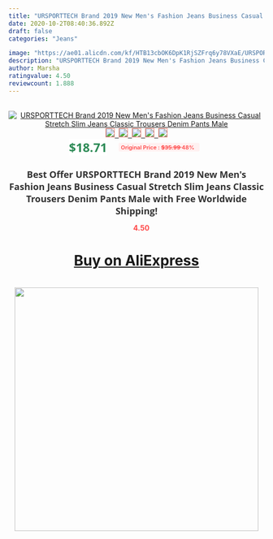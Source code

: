 ```yaml
---
title: "URSPORTTECH Brand 2019 New Men's Fashion Jeans Business Casual Stretch Slim Jeans Classic Trousers Denim Pants Male"
date: 2020-10-2T08:40:36.892Z
draft: false
categories: "Jeans"

image: "https://ae01.alicdn.com/kf/HTB13cbOK6DpK1RjSZFrq6y78VXaE/URSPORTTECH-Brand-2019-New-Men-s-Fashion-Jeans-Business-Casual-Stretch-Slim-Jeans-Classic-Trousers-Denim.jpg"
description: "URSPORTTECH Brand 2019 New Men's Fashion Jeans Business Casual Stretch Slim Jeans Classic Trousers Denim Pants Male"
author: Marsha
ratingvalue: 4.50
reviewcount: 1.888
---
```

<br>
<div style="text-align: center;">
<a href="https://s.click.aliexpress.com/e/_AAVVch" target="_blank" rel="nofollow noopener noreferrer"><img alt="URSPORTTECH Brand 2019 New Men's Fashion Jeans Business Casual Stretch Slim Jeans Classic Trousers Denim Pants Male" class="magnifier-image" src="https://ae01.alicdn.com/kf/HTB13cbOK6DpK1RjSZFrq6y78VXaE/URSPORTTECH-Brand-2019-New-Men-s-Fashion-Jeans-Business-Casual-Stretch-Slim-Jeans-Classic-Trousers-Denim.jpg_640x640.jpg">
<br>
<img style="border:1px solid salmon" src="https://ae01.alicdn.com/kf/HTB13cbOK6DpK1RjSZFrq6y78VXaE/URSPORTTECH-Brand-2019-New-Men-s-Fashion-Jeans-Business-Casual-Stretch-Slim-Jeans-Classic-Trousers-Denim.jpg_120x120.jpg">&nbsp;&nbsp;<img style="border:1px solid salmon" src="https://ae01.alicdn.com/kf/HTB1MSH1KVzqK1RjSZSgq6ApAVXaQ/URSPORTTECH-Brand-2019-New-Men-s-Fashion-Jeans-Business-Casual-Stretch-Slim-Jeans-Classic-Trousers-Denim.jpg_120x120.jpg">&nbsp;&nbsp;<img style="border:1px solid salmon" src="https://ae01.alicdn.com/kf/HTB1XNwXKZfpK1RjSZFOq6y6nFXaT/URSPORTTECH-Brand-2019-New-Men-s-Fashion-Jeans-Business-Casual-Stretch-Slim-Jeans-Classic-Trousers-Denim.jpg_120x120.jpg">&nbsp;&nbsp;<img style="border:1px solid salmon" src="https://ae01.alicdn.com/kf/HTB1RDP3KVzqK1RjSZFCq6zbxVXaK/URSPORTTECH-Brand-2019-New-Men-s-Fashion-Jeans-Business-Casual-Stretch-Slim-Jeans-Classic-Trousers-Denim.jpg_120x120.jpg">&nbsp;&nbsp;<img style="border:1px solid salmon" src="https://ae01.alicdn.com/kf/HTB1r1H3K7voK1RjSZFDq6xY3pXa8/URSPORTTECH-Brand-2019-New-Men-s-Fashion-Jeans-Business-Casual-Stretch-Slim-Jeans-Classic-Trousers-Denim.jpg_120x120.jpg"></a></div><br0>
<div style="text-align: center;"><span style="background-color: white; border: 0px; box-sizing: border-box; color: seagreen; display: inline-block; font-family: &quot;open sans&quot; , &quot;arial&quot; , &quot;helvetica&quot; , sans-serif , &quot;heiti&quot;; font-size: 24px; font-stretch: inherit; font-weight: 700; line-height: inherit; margin: 0px 10px 0px 0px; padding: 0px; vertical-align: middle;">$18.71 </span>
<span style="background: rgb(255 , 241 , 241); border-radius: 3px; border: 0px; box-sizing: border-box; color: #ff4747; display: inline-block; font-family: inherit; font-size: 12px; font-stretch: inherit; font-style: inherit; font-variant: inherit; font-weight: 600; line-height: inherit; margin: 0px; padding: 2px 5px; transform: scale(0.9); vertical-align: middle;">Original Price : <b style="text-decoration: line-through;">$35.99 </b> 48%&nbsp;&nbsp;</span></div>
<h1 style="color: #333333; display: inline-block; font-family: &quot;open sans&quot; , &quot;arial&quot; , &quot;helvetica&quot; , sans-serif , &quot;heiti&quot;; font-size: 18px; font-stretch: inherit; font-weight: 700; text-align: center;">Best Offer URSPORTTECH Brand 2019 New Men's Fashion Jeans Business Casual Stretch Slim Jeans Classic Trousers Denim Pants Male with Free Worldwide Shipping!</h1>
<div style="color: #ff4747; text-align: center;">
<img src="https://4.bp.blogspot.com/-M0ZcTcb-5uY/XleCXlxnR4I/AAAAAAAAAEc/OrjgMkXV1oMQFaCRZj5HQwOCBcu3w1FegCPcBGAYYCw/s1600/star.png" style="height: 15px;">&nbsp;<b>4.50</b></div>
<div class="button_cont" align="center"><a class="buynow_a" href="https://s.click.aliexpress.com/e/_AAVVch" target="_blank" rel="nofollow noopener noreferrer"><H1>Buy on AliExpress</H1></a></div><br>
<div class="separator" style="clear: both; text-align: center;">
<img src="https://lh3.googleusercontent.com/-pTy5HemUv9M/XlePHvY0dAI/AAAAAAAAAE4/0nX5iRUoIWY8eMW9Dpxeirr157OZliDIgCLcBGAsYHQ/s1600/badge.gif" width="480">
</div>
